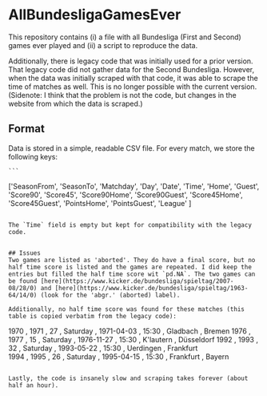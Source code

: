 # AllBundesligaGamesEver

This repository contains (i) a file with all Bundesliga (First and Second) games ever played and (ii) a script to reproduce the data.

Additionally, there is legacy code that was initially used for a prior version. That legacy code did not gather data for the Second Bundesliga. However, when the data was initially scraped with that code, it was able to scrape the time of matches as well. This is no longer possible with the current version. (Sidenote: I think that the problem is not the code, but changes in the website from which the data is scraped.)


## Format

Data is stored in a simple, readable CSV file. For every match, we store the following keys:

	```
['SeasonFrom',
 'SeasonTo',
 'Matchday',
 'Day',
 'Date',
 'Time',
 'Home',
 'Guest',
 'Score90',
 'Score45',
 'Score90Home',
 'Score90Guest',
 'Score45Home',
 'Score45Guest',
 'PointsHome',
 'PointsGuest',
 'League'
]
```

The `Time` field is empty but kept for compatibility with the legacy code.


## Issues
Two games are listed as 'aborted'. They do have a final score, but no half time score is listed and the games are repeated. I did keep the entries but filled the half time score wit `pd.NA`. The two games can be found [here](https://www.kicker.de/bundesliga/spieltag/2007-08/28/0) and [here](https://www.kicker.de/bundesliga/spieltag/1963-64/14/0) (look for the 'abgr.' (aborted) label).

Additionally, no half time score was found for these matches (this table is copied verbatim from the legacy code):
```
1970  ,  1971  ,  27  ,  Saturday  ,  1971-04-03  ,  15:30  ,  Gladbach  ,  Bremen
1976  ,  1977  ,  15  ,  Saturday  ,  1976-11-27  ,  15:30  ,  K'lautern  ,  Düsseldorf 
1992  ,  1993  ,  32  ,  Saturday  ,  1993-05-22  ,  15:30  ,  Uerdingen  ,  Frankfurt  
1994  ,  1995  ,  26  ,  Saturday  ,  1995-04-15  ,  15:30  ,  Frankfurt  ,  Bayern  
```

Lastly, the code is insanely slow and scraping takes forever (about half an hour). 
